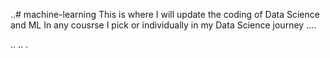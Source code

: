 ..# machine-learning
This is where I will update the coding of Data Science and ML In any cousrse I pick or individually in my Data Science journey ....

..
..
.
